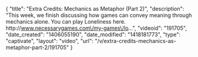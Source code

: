 {
    "title": "Extra Credits: Mechanics as Metaphor (Part 2)",
    "description": "This week, we finish discussing how games can convey meaning through mechanics alone. You can play Loneliness here. http:\/\/www.necessarygames.com\/my-games\/lo...",
    "videoid": "191705",
    "date_created": "1406055190",
    "date_modified": "1418181773",
    "type": "captivate",
    "layout": "video",
    "url": "\/v\/extra-credits-mechanics-as-metaphor-part-2\/191705"
}